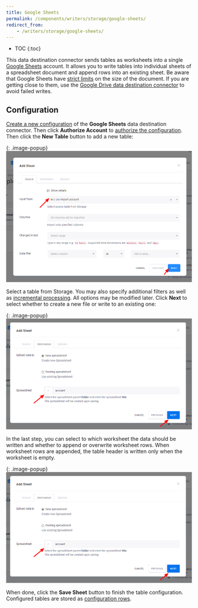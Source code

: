 ```yaml
---
title: Google Sheets
permalink: /components/writers/storage/google-sheets/
redirect_from:
    - /writers/storage/google-sheets/
---
```


* TOC
{:toc}

This data destination connector sends tables as worksheets into a single [Google Sheets](https://www.google.com/sheets/about/) account.
It allows you to write tables into individual sheets of a spreadsheet document and append rows into an existing sheet.
Be aware that Google Sheets have [strict limits](https://gsuitetips.com/tips/sheets/google-spreadsheet-limitations/)
on the size of the document. If you are getting close to them, use the [Google Drive data destination connector](/components/writers/storage/google-drive/) to avoid failed writes.

## Configuration
[Create a new configuration](/components/#creating-component-configuration) of the **Google Sheets** data destination connector.
Then click **Authorize Account** to [authorize the configuration](/components/#authorization). 
Then click the **New Table** button to add a new table:

{: .image-popup}
![Screenshot - Add Table Step 1](/components/writers/storage/google-sheets/google-sheets-1.png)

Select a table from Storage. You may also specify additional filters as well as [incremental processing](/storage/tables/#incremental-processing).
All options may be modified later. Click **Next** to select whether to create a new file or write to an existing one:

{: .image-popup}
![Screenshot - Add Table Step 2](/components/writers/storage/google-sheets/google-sheets-2.png)

In the last step, you can select to which worksheet the data should be written and whether to append or overwrite
worksheet rows. When worksheet rows are appended, the table header is written only when the worksheet is empty.

{: .image-popup}
![Screenshot - Add Table Step 3](/components/writers/storage/google-sheets/google-sheets-2.png)

When done, click the **Save Sheet** button to finish the table configuration. 
Configured tables are stored as [configuration rows](/components/#configuration-rows).
